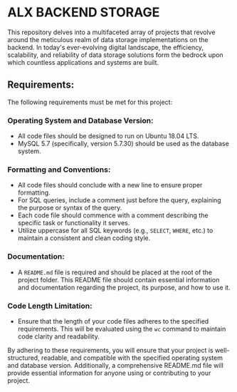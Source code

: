 # ALX BACKEND STORAGE

This repository delves into a multifaceted array of projects that revolve around the meticulous realm of data storage implementations on the backend. In today's ever-evolving digital landscape, the efficiency, scalability, and reliability of data storage solutions form the bedrock upon which countless applications and systems are built.

## Requirements:

The following requirements must be met for this project:

### Operating System and Database Version:

- All code files should be designed to run on Ubuntu 18.04 LTS.
- MySQL 5.7 (specifically, version 5.7.30) should be used as the database system.

### Formatting and Conventions:

- All code files should conclude with a new line to ensure proper formatting.
- For SQL queries, include a comment just before the query, explaining the purpose or syntax of the query.
- Each code file should commence with a comment describing the specific task or functionality it serves.
- Utilize uppercase for all SQL keywords (e.g., `SELECT`, `WHERE`, etc.) to maintain a consistent and clean coding style.

### Documentation:

- A `README.md` file is required and should be placed at the root of the project folder. This README file should contain essential information and documentation regarding the project, its purpose, and how to use it.

### Code Length Limitation:

- Ensure that the length of your code files adheres to the specified requirements. This will be evaluated using the `wc` command to maintain code clarity and readability.


By adhering to these requirements, you will ensure that your project is well-structured, readable, and compatible with the specified operating system and database version. Additionally, a comprehensive README.md file will provide essential information for anyone using or contributing to your project.

